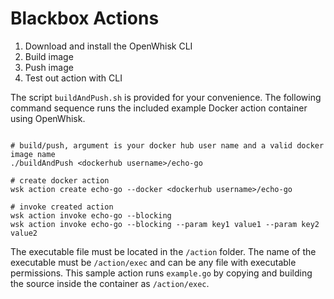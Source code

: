 Blackbox Actions
================

1. Download and install the OpenWhisk CLI
2. Build image
3. Push image
4. Test out action with CLI

The script `buildAndPush.sh` is provided for your convenience. The following command sequence
runs the included example Docker action container using OpenWhisk.

```

# build/push, argument is your docker hub user name and a valid docker image name
./buildAndPush <dockerhub username>/echo-go

# create docker action
wsk action create echo-go --docker <dockerhub username>/echo-go

# invoke created action
wsk action invoke echo-go --blocking
wsk action invoke echo-go --blocking --param key1 value1 --param key2 value2
```

The executable file must be located in the `/action` folder.
The name of the executable must be `/action/exec` and can be any file with executable permissions.
This sample action runs `example.go` by copying and building the source inside the container
as `/action/exec`.
